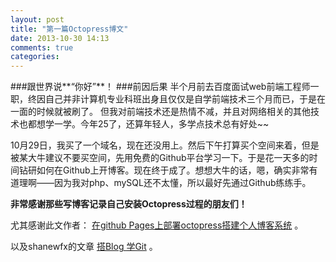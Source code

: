 ```yaml
---
layout: post
title: "第一篇Octopress博文"
date: 2013-10-30 14:13
comments: true
categories: 
---
```

<!-- more --> 
###跟世界说**“你好”**！
###前因后果
半个月前去百度面试web前端工程师一职，终因自己并非计算机专业科班出身且仅仅是自学前端技术三个月而已，于是在一面的时候就被刷了。
但我对前端技术还是热情不减，并且对网络相关的其他技术也都想学一学。今年25了，还算年轻人，多学点技术总有好处~~

10月29日，我买了一个域名，现在还没用上。然后下午打算买个空间来着，但是被某大牛建议不要买空间，先用免费的Github平台学习一下。于是花一天多的时间钻研如何在Github上开博客。现在终于成了。想想大牛的话，嗯，确实非常有道理啊——因为我对php、mySQL还不太懂，所以最好先通过Github练练手。

**非常感谢那些写博客记录自己安装Octopress过程的朋友们！**

尤其感谢此文作者： [在github Pages上部署octopress搭建个人博客系统](http://caiqinghua.com/blog/2013/08/26/deploy-octopress-to-github-pages/) 。

以及shanewfx的文章 [搭Blog 学Git](http://shanewfx.github.io/blog/2012/02/16/bulid-blog-by-octopress/) 。